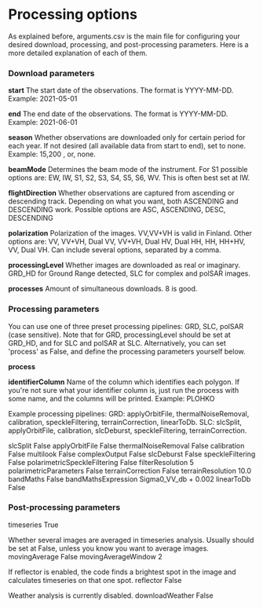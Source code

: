 # Processing options

As explained before, arguments.csv is the main file for configuring your desired download, processing, and post-processing parameters. Here is a more detailed explanation of each of them.

### Download parameters

**start**
The start date of the observations. The format is YYYY-MM-DD. Example: 2021-05-01



**end**
The end date of the observations. The format is YYYY-MM-DD. Example: 2021-06-01



**season**
Whether observations are downloaded only for certain period for each year. If not desired (all available data from start to end), set to none. Example: 15,200 , or, none.



**beamMode**
Determines the beam mode of the instrument. For S1 possible options are: EW, IW, S1, S2, S3, S4, S5, S6, WV. This is often best set at IW.



**flightDirection**
Whether observations are captured from ascending or descending track. Depending on what you want, both ASCENDING and DESCENDING work. Possible options are ASC, ASCENDING, DESC, DESCENDING



**polarization**
Polarization of the images. VV,VV+VH is valid in Finland. Other options are: VV, VV+VH, Dual VV, VV+VH, Dual HV, Dual HH, HH, HH+HV, VV, Dual VH. Can include several options, separated by a comma.



**processingLevel**
Whether images are downloaded as real or imaginary. GRD_HD for Ground Range detected, SLC for complex and polSAR images.


**processes**
Amount of simultaneous downloads. 8 is good.



### Processing parameters
You can use one of three preset processing pipelines: GRD, SLC, polSAR (case sensitive). Note that for GRD, processingLevel should be set at GRD_HD, and for SLC and polSAR at SLC. Alternatively, you can set 'process' as False, and define the processing parameters yourself below.

**process**


**identifierColumn**
Name of the column which identifies each polygon. If you're not sure what your identifier column is, just run the process with some name, and the columns will be printed. Example: PLOHKO

Example processing pipelines:
GRD: applyOrbitFile, thermalNoiseRemoval, calibration, speckleFiltering, terrainCorrection, linearToDb.
SLC: slcSplit, applyOrbitFile, calibration, slcDeburst, speckleFiltering, terrainCorrection.

slcSplit	False
applyOrbitFile	False
thermalNoiseRemoval	False
calibration	False
multilook	False
complexOutput	False
slcDeburst	False
speckleFiltering	False
polarimetricSpeckleFiltering	False
filterResolution	5
polarimetricParameters	False
terrainCorrection	False
terrainResolution	10.0
bandMaths	False
bandMathsExpression	Sigma0_VV_db + 0.002
linearToDb	False



### Post-processing parameters
timeseries	True

Whether several images are averaged in timeseries analysis. Usually should be set at False, unless you know you want to average images.
movingAverage	False
movingAverageWindow	2

If reflector is enabled, the code finds a brightest spot in the image and calculates timeseries on that one spot.
reflector	False

Weather analysis is currently disabled.
downloadWeather	False
